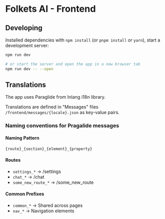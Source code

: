 # Folkets AI - Frontend

## Developing

Installed dependencies with `npm install` (or `pnpm install` or `yarn`), start a development server:

```bash
npm run dev

# or start the server and open the app in a new browser tab
npm run dev -- --open
```

## Translations

The app uses Paraglide from Inlang i18n library.

Translations are defined in "Messages" files `/frontend/messages/{locale}.json` as key-value pairs.

### Naming conventions for Pragalide messages

#### Naming Pattern

`{route}_{section}_{element}_{property}`

#### Routes

- `settings_*` → /settings
- `chat_*` → /chat
- `some_new_route_*` → /some_new_route

#### Common Prefixes

- `common_*` → Shared across pages
- `nav_*` → Navigation elements
